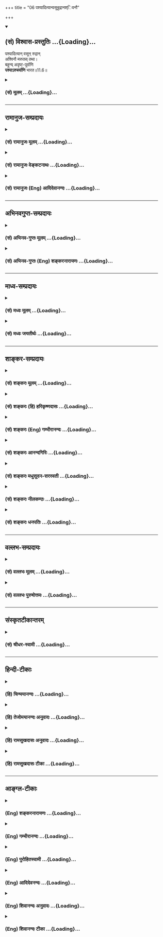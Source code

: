+++
title = "06 पश्यादित्यान्वसून्रुद्रानश्िवनौ"

+++
<div class="js_include" newlevelforh1="2" title="(सं) विश्वास-प्रस्तुतिः" unfilled url="/purANam_vaiShNavam/mahAbhAratam/06-bhIShma-parva/03-bhagavad-gItA-parva/saMskRtam/vishvAsa-prastutiH/11_vishva-rUpa-darshana/06_pashyAdityAnvasUn.md">
<details open><summary><h2>(सं) विश्वास-प्रस्तुतिः ...{Loading}...</h2></summary>

पश्यादित्यान् वसून् रुद्रान्  
अश्विनौ मरुतस् तथा।  
बहून्य् अदृष्ट-पूर्वाणि  
**पश्याऽश्चर्याणि** भारत॥11.6॥
</details>
</div>
<div class="js_include collapsed" newlevelforh1="3" title="(सं) मूलम्" unfilled url="/purANam_vaiShNavam/mahAbhAratam/06-bhIShma-parva/03-bhagavad-gItA-parva/saMskRtam/mUlam/11_vishva-rUpa-darshana/06_pashyAdityAnvasUn.md">
<details><summary><h3>(सं) मूलम् ...{Loading}...</h3></summary>

पश्यादित्यान्वसून्रुद्रानश्विनौ मरुतस्तथा।  
बहून्यदृष्टपूर्वाणि पश्याऽश्चर्याणि भारत।।11.6।।
</details>
</div>


_________________
## रामानुज-सम्प्रदायः
<div class="js_include collapsed" newlevelforh1="3" title="(सं) रामानुजः मूलम्" unfilled url="/purANam_vaiShNavam/mahAbhAratam/06-bhIShma-parva/03-bhagavad-gItA-parva/saMskRtam/rAmAnujaH/mUlam/11_vishva-rUpa-darshana/06_pashyAdityAnvasUn.md">
<details><summary><h3>(सं) रामानुजः मूलम् ...{Loading}...</h3></summary>

।।11.6।। मम एकस्मिन् रूपे **पश्य आदित्यान्** द्वादश; **वसून्** अष्टौ;
**रुद्रान्** एकादश; **अश््विनौ** द्वौ; **मरुतः** च एकोनपञ्चाशतम्
प्रदर्शनार्थमिदम् इह जगति प्रत्यक्षदृष्टानि **शास्त्रदृष्टानि** च यानि
वस्तूनि तानि सर्वाणि अन्यानि अपि सर्वेषु लोकेषु सर्वेषु च शास्त्रेषु
**अदृष्टपूर्वाणि बहूनि आश्चर्याणि पश्य।**

</details>
</div>
<div class="js_include collapsed" newlevelforh1="3" title="(सं) रामानुजः वेङ्कटनाथः" unfilled url="/purANam_vaiShNavam/mahAbhAratam/06-bhIShma-parva/03-bhagavad-gItA-parva/saMskRtam/rAmAnujaH/venkaTanAthaH/11_vishva-rUpa-darshana/06_pashyAdityAnvasUn.md">
<details><summary><h3>(सं) रामानुजः वेङ्कटनाथः ...{Loading}...</h3></summary>

  
  
।।11.6।। शतशोऽथ सहस्रशः \[11।5\] इति स्वासाधारणानन्तरूपप्रसङ्गेऽपि
प्रकृतोपयोगायइहैकस्थम् \[11।7\] इत्येकस्यैव रूपस्य विशेषतः
प्रदर्शयिष्यमाणत्वमनुसन्धायाह -- ममैकस्मिन्निति। पश्यादित्यान् इत्यादिना
प्रधानदेवास्त्रयस्त्रिंशत्प्रथमं निर्दिश्यन्त इत्यभिप्रायेण
द्वादशेत्यादि सङ्ख्याविशेषप्रदर्शनम्। वक्ष्यमाणानुसारेण
दृष्टमात्राश्रयत्वव्युदासायाहप्रदर्शनार्थमिति। अर्जुनेन
अन्यैश्चाप्रतिपन्नानामिति शेषः। अदृष्टपूर्वाणि
इत्येतदश्रुतपूर्वाणामप्युपलक्षणम्; अनवगतत्वमात्रेण वा सामान्यतः सङ्ग्रह
इत्यभिप्रायेणाहसर्वेषु च शास्त्रेष्वदृष्टपूर्वाणीति। एतेनातीन्द्रिये
वस्तुनि सामान्यतः शास्त्रावगतेऽपि साक्षात्कारैकसमधिगम्या बहवो विशेषाः
सन्तीति सूचितम्।  
  

</details>
</div>
<div class="js_include collapsed" newlevelforh1="3" title="(सं) रामानुजः (Eng) आदिदेवानन्दः" unfilled url="/purANam_vaiShNavam/mahAbhAratam/06-bhIShma-parva/03-bhagavad-gItA-parva/saMskRtam/rAmAnujaH/english/AdidevAnandaH/11_vishva-rUpa-darshana/06_pashyAdityAnvasUn.md">
<details><summary><h3>(सं) रामानुजः (Eng) आदिदेवानन्दः ...{Loading}...</h3></summary>

11.6 Behold in My single form (i.e., the many forms in the one form
revealed to Arjuna), the twelve Adityas, eight Vasus, eleven Rudras, the
two Asvins and forty-nine Maruts. This is just illustrative. Behold all
those things directly perceived in this world and those described in the
Sastras, and also many marvels, not seen before in all the worlds and in
all the Sastras.

</details>
</div>


_________________
## अभिनवगुप्त-सम्प्रदायः
<div class="js_include collapsed" newlevelforh1="3" title="(सं) अभिनव-गुप्तः मूलम्" unfilled url="/purANam_vaiShNavam/mahAbhAratam/06-bhIShma-parva/03-bhagavad-gItA-parva/saMskRtam/abhinava-guptaH/mUlam/11_vishva-rUpa-darshana/06_pashyAdityAnvasUn.md">
<details><summary><h3>(सं) अभिनव-गुप्तः मूलम् ...{Loading}...</h3></summary>

।।11.6।। No commentary.  
  

</details>
</div>
<div class="js_include collapsed" newlevelforh1="3" title="(सं) अभिनव-गुप्तः (Eng) शङ्करनारायणः" unfilled url="/purANam_vaiShNavam/mahAbhAratam/06-bhIShma-parva/03-bhagavad-gItA-parva/saMskRtam/abhinava-guptaH/english/shankaranArAyaNaH/11_vishva-rUpa-darshana/06_pashyAdityAnvasUn.md">
<details><summary><h3>(सं) अभिनव-गुप्तः (Eng) शङ्करनारायणः ...{Loading}...</h3></summary>

11.6 Sri Abhinavagupta did not comment upon this sloka.

</details>
</div>


_________________
## माध्व-सम्प्रदायः
<div class="js_include collapsed" newlevelforh1="3" title="(सं) मध्वः मूलम्" unfilled url="/purANam_vaiShNavam/mahAbhAratam/06-bhIShma-parva/03-bhagavad-gItA-parva/saMskRtam/madhvaH/mUlam/11_vishva-rUpa-darshana/06_pashyAdityAnvasUn.md">
<details><summary><h3>(सं) मध्वः मूलम् ...{Loading}...</h3></summary>

।।11.6।। Sri Madhvacharya did not comment on this sloka.,

</details>
</div>
<div class="js_include collapsed" newlevelforh1="3" title="(सं) मध्वः जयतीर्थः" unfilled url="/purANam_vaiShNavam/mahAbhAratam/06-bhIShma-parva/03-bhagavad-gItA-parva/saMskRtam/madhvaH/jayatIrthaH/11_vishva-rUpa-darshana/06_pashyAdityAnvasUn.md">
<details><summary><h3>(सं) मध्वः जयतीर्थः ...{Loading}...</h3></summary>

।।11.6।। Sri Jayatirtha did not comment on this sloka.  
  

</details>
</div>


_________________
## शाङ्कर-सम्प्रदायः
<div class="js_include collapsed" newlevelforh1="3" title="(सं) शङ्करः मूलम्" unfilled url="/purANam_vaiShNavam/mahAbhAratam/06-bhIShma-parva/03-bhagavad-gItA-parva/saMskRtam/shankaraH/mUlam/11_vishva-rUpa-darshana/06_pashyAdityAnvasUn.md">
<details><summary><h3>(सं) शङ्करः मूलम् ...{Loading}...</h3></summary>

।।11.6।। --,**पश्य आदित्यान्** द्वादश; **वसून्** अष्टौ; **रुद्रान्**
एकादश; **अश्विनौ** द्वौ; **मरुतः** सप्त सप्त गणाः ये तान्। **तथा** च
**बहूनि** अन्यान्यपि **अदृष्टपूर्वाणि** मनुष्यलोके त्वया;त्वत्तः अन्येन
वा केनचित्; **पश्य आश्चर्याणि** अद्भुतानि **भारत**।। न केवलम् एतावदेव --,

</details>
</div>
<div class="js_include collapsed" newlevelforh1="3" title="(सं) शङ्करः (हि) हरिकृष्णदासः" unfilled url="/purANam_vaiShNavam/mahAbhAratam/06-bhIShma-parva/03-bhagavad-gItA-parva/saMskRtam/shankaraH/hindI/harikRShNadAsaH/11_vishva-rUpa-darshana/06_pashyAdityAnvasUn.md">
<details><summary><h3>(सं) शङ्करः (हि) हरिकृष्णदासः ...{Loading}...</h3></summary>

।।11.6।। हे भारत तू द्वादश आदित्योंको; आठ वसुओंको ; एकादश रुद्रोंको;
दोनों अश्विनीकुमारोंको और उनचास मरुद्गणोंको देख। तथा और भी जिन्हें
मनुष्यलोकमें तूने अथवा और किसीने भी कभी नहीं देखा; ऐसे बहुतसे आश्चर्यमय
-- अद्भुत दृश्य देख।

</details>
</div>
<div class="js_include collapsed" newlevelforh1="3" title="(सं) शङ्करः (Eng) गम्भीरानन्दः" unfilled url="/purANam_vaiShNavam/mahAbhAratam/06-bhIShma-parva/03-bhagavad-gItA-parva/saMskRtam/shankaraH/english/gambhIrAnandaH/11_vishva-rUpa-darshana/06_pashyAdityAnvasUn.md">
<details><summary><h3>(सं) शङ्करः (Eng) गम्भीरानन्दः ...{Loading}...</h3></summary>

11.6 Pasya, see; adityan, the twelve Adityas; vasun, the eight Vasus;
rudran, the eleven Rudras; asvinau, the two Asvins; and amarutah, the
Maruts, who are divided into seven groups of seven each. Bharata, O
scion of the Bharata dynasty; pasya, behold; tatha, also; bahuni, the
many other; ascaryani, wonders; adrstapurvani, not seen before-by you or
anyone else in the human world. Not only this much,-

</details>
</div>
<div class="js_include collapsed" newlevelforh1="3" title="(सं) शङ्करः आनन्दगिरिः" unfilled url="/purANam_vaiShNavam/mahAbhAratam/06-bhIShma-parva/03-bhagavad-gItA-parva/saMskRtam/shankaraH/AnandagiriH/11_vishva-rUpa-darshana/06_pashyAdityAnvasUn.md">
<details><summary><h3>(सं) शङ्करः आनन्दगिरिः ...{Loading}...</h3></summary>

।।11.6।। दिव्यानि रूपाणि पश्येत्युक्तं तान्येव लेशतोऽनुक्रामति --
**पश्यादित्यानिति।** तान्मरुतस्तथा पश्येति संबन्धः। नानाविधानीत्युक्तं
तदेव स्फुटयति -- **बहूनीति।** अदृष्टपूर्वाणि पूर्वमदृष्टानि।
नानावर्णाकृतीनीत्युक्तं व्यनक्ति -- **आश्चर्याणीति।**

</details>
</div>
<div class="js_include collapsed" newlevelforh1="3" title="(सं) शङ्करः मधुसूदन-सरस्वती" unfilled url="/purANam_vaiShNavam/mahAbhAratam/06-bhIShma-parva/03-bhagavad-gItA-parva/saMskRtam/shankaraH/madhusUdana-sarasvatI/11_vishva-rUpa-darshana/06_pashyAdityAnvasUn.md">
<details><summary><h3>(सं) शङ्करः मधुसूदन-सरस्वती ...{Loading}...</h3></summary>

।।11.6।। दिव्यानि रूपाणि पश्येत्युक्त्वा तान्येव लेशतोऽनुक्रामति
द्वाभ्याम् -- पश्यादित्यानित्यादिना। पश्यादित्यान्द्वादश वसूनष्टौ
रुद्रानेकादश अश्विनौ द्वौ मरुतः सप्तसप्तकानेकोनपञ्चाशत् तथान्यानपि
देवानित्यर्थः। बहून्यन्यान्यदृष्टपूर्वाणि पूर्वमदृष्टानि मनुष्यलोके
त्वया त्वत्तोऽन्येन वा केनचित्पश्याश्चर्याण्यद्भुतानि हे भारत; अत्र
शतशोऽथसहस्रशः नानाविधानीत्यस्य विवरणं बहूनीति आदित्यानित्यादि च;
अदृष्टपूर्वाणीति दिव्यानीत्यस्य; आश्चर्याणीति नानावर्णाकृतीनीत्यस्येति
द्रष्टव्यम्।

</details>
</div>
<div class="js_include collapsed" newlevelforh1="3" title="(सं) शङ्करः नीलकण्ठः" unfilled url="/purANam_vaiShNavam/mahAbhAratam/06-bhIShma-parva/03-bhagavad-gItA-parva/saMskRtam/shankaraH/nIlakaNThaH/11_vishva-rUpa-darshana/06_pashyAdityAnvasUn.md">
<details><summary><h3>(सं) शङ्करः नीलकण्ठः ...{Loading}...</h3></summary>

।।11.6।। दिव्यानि तावदाह -- **पश्यादित्यानिति।**
अदृष्टपूर्वाण्याश्चर्याणि अद्भुतानि चतुर्मुखपञ्चमुखषण्मुखादीनि।

</details>
</div>
<div class="js_include collapsed" newlevelforh1="3" title="(सं) शङ्करः धनपतिः" unfilled url="/purANam_vaiShNavam/mahAbhAratam/06-bhIShma-parva/03-bhagavad-gItA-parva/saMskRtam/shankaraH/dhanapatiH/11_vishva-rUpa-darshana/06_pashyAdityAnvasUn.md">
<details><summary><h3>(सं) शङ्करः धनपतिः ...{Loading}...</h3></summary>

।।11.6।। आदित्यान्द्वादश; त्रसूनष्ठौ; रूद्रानेकादश; अश्विनौ द्वौ; मरुत
एकोनपञ्चाशत्। तथा बहून्यन्यानि मनुष्यलोके त्वया अन्येन वा पूर्वं न
दृष्टानि। उत्तमवंशोद्भवत्वात्तव दर्शनेऽधिकार िति सूचयन्नाह -- भारतेति।
यस्मिन् वंशे त्वमुत्पन्नः तत्रोत्पन्नैः कैश्चिदप्येतन्न दृष्टमिति वा
संबोधनाशयः।

</details>
</div>


_________________
## वल्लभ-सम्प्रदायः
<div class="js_include collapsed" newlevelforh1="3" title="(सं) वल्लभः मूलम्" unfilled url="/purANam_vaiShNavam/mahAbhAratam/06-bhIShma-parva/03-bhagavad-gItA-parva/saMskRtam/vallabhaH/mUlam/11_vishva-rUpa-darshana/06_pashyAdityAnvasUn.md">
<details><summary><h3>(सं) वल्लभः मूलम् ...{Loading}...</h3></summary>

।।11.6।। किञ्चात्रैव पश्यादित्यानिति। आश्चर्याणि बहूनि पश्य
एकत्रान्योन्यविरुद्धर्मसमावेशरूपाणि तत्राश्चर्याणि पश्य।

</details>
</div>
<div class="js_include collapsed" newlevelforh1="3" title="(सं) वल्लभः पुरुषोत्तमः" unfilled url="/purANam_vaiShNavam/mahAbhAratam/06-bhIShma-parva/03-bhagavad-gItA-parva/saMskRtam/vallabhaH/puruShottamaH/11_vishva-rUpa-darshana/06_pashyAdityAnvasUn.md">
<details><summary><h3>(सं) वल्लभः पुरुषोत्तमः ...{Loading}...</h3></summary>

  
  
।।11.6।। तान्येव पश्येति नामभिर्विशेषेणाह -- पश्येति। आदित्यान्
द्वादशात्मकान्; वसून् अष्टसङ्ख्याकान्; रुद्रानेकादशसङ्ख्यान्; अश्विनौ
अश्विनीकुमारौ; मरुतः देवगणविशेषान् तथा बहून्यसङ्ख्येयानि अदृष्टपूर्वाणि
सर्वैः; आश्चर्याणि अलौकिकानि हे भारत उत्तमवंशोद्भव योग्यत्वात् पश्य।  
  

</details>
</div>


_________________
## संस्कृतटीकान्तरम्
<div class="js_include collapsed" newlevelforh1="3" title="(सं) श्रीधर-स्वामी" unfilled url="/purANam_vaiShNavam/mahAbhAratam/06-bhIShma-parva/03-bhagavad-gItA-parva/saMskRtam/shrIdhara-svAmI/11_vishva-rUpa-darshana/06_pashyAdityAnvasUn.md">
<details><summary><h3>(सं) श्रीधर-स्वामी ...{Loading}...</h3></summary>

।।11.6।। तान्येवाह **-- पश्येति।** आदित्यादीन्मम देहे पश्य। मरुत
एकोनपञ्चाशद्देवविशेषान्। अदृष्टपूर्वाणि त्वया वान्येन वा पूर्वमदृष्टानि
रूपाणि आश्चर्याण्यत्यद्भुतानि।

</details>
</div>


_________________
## हिन्दी-टीकाः
<div class="js_include collapsed" newlevelforh1="3" title="(हि) चिन्मयानन्दः" unfilled url="/purANam_vaiShNavam/mahAbhAratam/06-bhIShma-parva/03-bhagavad-gItA-parva/hindI/chinmayAnandaH/11_vishva-rUpa-darshana/06_pashyAdityAnvasUn.md">
<details><summary><h3>(हि) चिन्मयानन्दः ...{Loading}...</h3></summary>

।।11.6।। द्रष्टव्य रुपों में भगवान् केवल महत्त्वपूर्ण देवताओं की ही गणना
करते हैं। लौकिक जगत् में भी किसी जनसमुदाय का वर्णन करने में उसमें
उपस्थित समाज के उन कुछ प्रतिष्ठित व्यक्तियों का ही नाम निर्देश किया जाता
है; जो उस समुदाय का प्रतिनिधित्व करते हैं। यहाँ भी भगवान् के शब्दों में
इस विश्वरूप का वर्णन करने में अपनी असमर्थता के प्रति कुछ निराशा छलकती
है; जब वे कहते हैं कि; और भी अनेक अदृष्टपूर्व (पूर्व न देखे हों)
आश्चर्यों को तुम देखो। यहाँ उल्लिखित अनेक नामों का वर्णन पूर्व अध्यायों
में किया जा चुका है। यहाँ नवीन नाम केवल अश्विनी कुमारों का है। ये सूर्य
के दो पुत्र माने गये हैं; जिनके मुख अश्व के हैं तथा ये अश्विनीकुमार के
नाम से प्रसिद्ध दो बन्धु देवताओं के वैद्य कहे जाते हैं। किसी स्थान पर वे
उषकाल और सन्ध्याकाल के प्रतीक माने गये हैं; तो किसी अन्य स्थल पर इन्हें
इन दो समयों के तारों का प्रतीक कहा गया है। विराट् रूप में द्रष्टव्य रूपों
का सारांश में निर्देश करके भगवान् श्रीकृष्ण ने अपने शिष्य अर्जुन की
जिज्ञासा को और अधिक बढ़ा दिया। इसलिए वह जानना चाहता है कि इन रूपों को वह
कहां देखे इस पर कहते हैं

</details>
</div>
<div class="js_include collapsed" newlevelforh1="3" title="(हि) तेजोमयानन्दः अनुवादः" unfilled url="/purANam_vaiShNavam/mahAbhAratam/06-bhIShma-parva/03-bhagavad-gItA-parva/hindI/tejomayAnandaH/anuvAdaH/11_vishva-rUpa-darshana/06_pashyAdityAnvasUn.md">
<details><summary><h3>(हि) तेजोमयानन्दः अनुवादः ...{Loading}...</h3></summary>

।।11.6।। हे भारत ! (मुझमें) आदित्यों, वसुओं, रुद्रों तथा अश्विनीकुमारों
और मरुद्गणों को देखो, तथा और भी अनेक इसके पूर्व कभी न देखे हुए आश्चर्यों
को देखो।।

</details>
</div>
<div class="js_include collapsed" newlevelforh1="3" title="(हि) रामसुखदासः अनुवादः" unfilled url="/purANam_vaiShNavam/mahAbhAratam/06-bhIShma-parva/03-bhagavad-gItA-parva/hindI/rAmasukhadAsaH/anuvAdaH/11_vishva-rUpa-darshana/06_pashyAdityAnvasUn.md">
<details><summary><h3>(हि) रामसुखदासः अनुवादः ...{Loading}...</h3></summary>

।।11.6।। हे भरतवंशोद्भव अर्जुन! तू बारह आदित्योंको, आठ वसुओंको, ग्यारह
रुद्रोंको और दो अश्विनीकुमारोंको तथा उनचास मरुद्गणोंको देख। जिनको तूने
पहले कभी देखा नहीं, ऐसे बहुत-से आश्चर्यजनक रूपोंको भी तू देख।

</details>
</div>
<div class="js_include collapsed" newlevelforh1="3" title="(हि) रामसुखदासः टीका" unfilled url="/purANam_vaiShNavam/mahAbhAratam/06-bhIShma-parva/03-bhagavad-gItA-parva/hindI/rAmasukhadAsaH/TIkA/11_vishva-rUpa-darshana/06_pashyAdityAnvasUn.md">
<details><summary><h3>(हि) रामसुखदासः टीका ...{Loading}...</h3></summary>

।।11.6।।***व्याख्या--*'पश्यादित्यान्वसून्रुद्रानश्विनौ मरुतस्तथा'**--
अदितिके पुत्र धाता, मित्र, अर्यमा, शुक्र, वरुण, अंश, भग, विवस्वान्,
पूषा, सविता, त्वष्टा और विष्णु -- ये बारह 'आदित्य' हैं (महा0 आदि0 65। 15
16)।  
  
धर, ध्रुव, सोम, अहः, अनिल, अनल, प्रत्यूष और प्रभास --ये आठ वसु हैं (महा0
आदि0 66। 18)। हर, बहुरूप, त्रयम्बक, अपराजित, वृषाकपि, शम्भु, कपर्दी,
रैवतमृगव्याध, शर्व और कपाली -- ये ग्यारह 'रुद्र' हैं (हरिवंश0 1। 3। 51
52)। 'अश्विनीकुमार' दो हैं। ये दोनों भाई देवताओंके वैद्य
हैं। सत्त्वज्योति, आदित्य, सत्यज्योति, तिर्यग्ज्योति, सज्योति,
ज्योतिष्मान्, हरित, ऋतजित्, सत्यजित्, सुषेण, सेनजित्, सत्यमित्र,
अभिमित्र, हरिमित्र, कृत, सत्य, ध्रुव, धर्ता, विधर्ता, विधारय, ध्वान्त,
धुनि, उग्र, भीम, अभियु, साक्षिप, ईदृक्, अन्यादृक्, यादृक्, प्रतिकृत्,
ऋक्, समिति, संरम्भ, ईदृक्ष, पुरुष, अन्यादृक्ष, चेतस, समिता,
समिदृक्षप्रतिदृक्ष, मरुति, सरत, देव, दिश, यजुः, अनुदृक्, साम, मानुष और
विश् -- ये उनचास 'मरुत' हैं (वायुपुराण 67। 123 -- 130) -- इन सबको तू
मेरे विराट्रूपमें देख। बारह आदित्य, आठ वसु, ग्यारह रुद्र और दो
अश्विनीकुमार -- ये तैंतीस कोटि (तैंतीस प्रकारके) देवता सम्पूर्ण
देवताओंमें मुख्य हैं। देवताओंमें मरुद्गणोंका नाम भी आता है, पर वे उनचास
मरुद्गण इन तैंतीस प्रकारके देवताओंसे अलग माने जाते हैं; क्योंकि वे सभी
दैत्योंसे देवता बने हैं। इसलिये भगवान्ने भी **'तथा'** पद देकर
मरुद्गणोंको अलग बताया है।

</details>
</div>


_________________
## आङ्ग्ल-टीकाः
<div class="js_include collapsed" newlevelforh1="3" title="(Eng) शङ्करनारायणः" unfilled url="/purANam_vaiShNavam/mahAbhAratam/06-bhIShma-parva/03-bhagavad-gItA-parva/english/shankaranArAyaNaH/11_vishva-rUpa-darshana/06_pashyAdityAnvasUn.md">
<details><summary><h3>(Eng) शङ्करनारायणः ...{Loading}...</h3></summary>

11.6. Behold the Adityas, the Vasus, the Rudras, the twin Asvins, and
the Maruts; O son of Pandu, behold also many wonders that had never been
seen before.

</details>
</div>
<div class="js_include collapsed" newlevelforh1="3" title="(Eng) गम्भीरानन्दः" unfilled url="/purANam_vaiShNavam/mahAbhAratam/06-bhIShma-parva/03-bhagavad-gItA-parva/english/gambhIrAnandaH/11_vishva-rUpa-darshana/06_pashyAdityAnvasUn.md">
<details><summary><h3>(Eng) गम्भीरानन्दः ...{Loading}...</h3></summary>

11.6 See the Adiyas, the Vasus, the Rudras, the two Asvins and the
Maruts. O scion of the Bharata dynasty, behold also the many wonders not
seen before.

</details>
</div>
<div class="js_include collapsed" newlevelforh1="3" title="(Eng) पुरोहितस्वामी" unfilled url="/purANam_vaiShNavam/mahAbhAratam/06-bhIShma-parva/03-bhagavad-gItA-parva/english/purohitasvAmI/11_vishva-rUpa-darshana/06_pashyAdityAnvasUn.md">
<details><summary><h3>(Eng) पुरोहितस्वामी ...{Loading}...</h3></summary>

11.6 Behold thou the Powers of Nature: fire, earth, wind and sky; the
sun, the heavens, the moon, the stars; all forces of vitality and of
healing; and the roving winds. See the myriad wonders revealed to none
but thee.

</details>
</div>
<div class="js_include collapsed" newlevelforh1="3" title="(Eng) आदिदेवनन्दः" unfilled url="/purANam_vaiShNavam/mahAbhAratam/06-bhIShma-parva/03-bhagavad-gItA-parva/english/AdidevanandaH/11_vishva-rUpa-darshana/06_pashyAdityAnvasUn.md">
<details><summary><h3>(Eng) आदिदेवनन्दः ...{Loading}...</h3></summary>

11.6 Behold the Adityas, the Vasus, the Rudras, the two Asvins and the
Maruts. Behold, O Arjuna, many marvels never seen before.

</details>
</div>
<div class="js_include collapsed" newlevelforh1="3" title="(Eng) शिवानन्दः अनुवादः" unfilled url="/purANam_vaiShNavam/mahAbhAratam/06-bhIShma-parva/03-bhagavad-gItA-parva/english/shivAnandaH/anuvAdaH/11_vishva-rUpa-darshana/06_pashyAdityAnvasUn.md">
<details><summary><h3>(Eng) शिवानन्दः अनुवादः ...{Loading}...</h3></summary>

11.6 Behold the Adityas, the Vasus, the Rudras, the two Asvins and also
the Maruts; behold many wonders never seen before, O Arjuna.

</details>
</div>
<div class="js_include collapsed" newlevelforh1="3" title="(Eng) शिवानन्दः टीका" unfilled url="/purANam_vaiShNavam/mahAbhAratam/06-bhIShma-parva/03-bhagavad-gItA-parva/english/shivAnandaH/TIkA/11_vishva-rUpa-darshana/06_pashyAdityAnvasUn.md">
<details><summary><h3>(Eng) शिवानन्दः टीका ...{Loading}...</h3></summary>

11.6 पश्य behold; आदित्यान् the Adityas; वसून् the Vasus; रुद्रान् the
Rudras; अश्विनौ the (two) Asvins; मरुतः the Maruts; तथा also; बहूनि
many; अदृष्टपूर्वाणि never seen before; पश्य see; आश्चर्याणि wonders;
भारत O Bharata.Commentary Adityas; Vasus; Rudras and Maruts have already
been described in the previous chapter.Not these alone Behold also many
other wonders never seen before by you or anybody else in this world.

</details>
</div>
